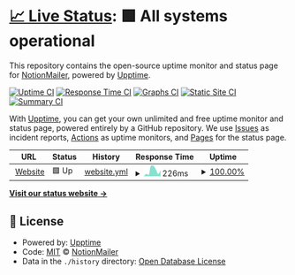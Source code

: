 # [📈 Live Status](https://NotionMailer.github.io/Status): <!--live status--> **🟩 All systems operational**

This repository contains the open-source uptime monitor and status page for [NotionMailer](https://notionmailer.com), powered by [Upptime](https://github.com/upptime/upptime).

[![Uptime CI](https://github.com/NotionMailer/Status/workflows/Uptime%20CI/badge.svg)](https://github.com/NotionMailer/Status/actions?query=workflow%3A%22Uptime+CI%22)
[![Response Time CI](https://github.com/NotionMailer/Status/workflows/Response%20Time%20CI/badge.svg)](https://github.com/NotionMailer/Status/actions?query=workflow%3A%22Response+Time+CI%22)
[![Graphs CI](https://github.com/NotionMailer/Status/workflows/Graphs%20CI/badge.svg)](https://github.com/NotionMailer/Status/actions?query=workflow%3A%22Graphs+CI%22)
[![Static Site CI](https://github.com/NotionMailer/Status/workflows/Static%20Site%20CI/badge.svg)](https://github.com/NotionMailer/Status/actions?query=workflow%3A%22Static+Site+CI%22)
[![Summary CI](https://github.com/NotionMailer/Status/workflows/Summary%20CI/badge.svg)](https://github.com/NotionMailer/Status/actions?query=workflow%3A%22Summary+CI%22)

With [Upptime](https://upptime.js.org), you can get your own unlimited and free uptime monitor and status page, powered entirely by a GitHub repository. We use [Issues](https://github.com/NotionMailer/Status/issues) as incident reports, [Actions](https://github.com/NotionMailer/Status/actions) as uptime monitors, and [Pages](https://NotionMailer.github.io/Status) for the status page.

<!--start: status pages-->
<!-- This summary is generated by Upptime (https://github.com/upptime/upptime) -->
<!-- Do not edit this manually, your changes will be overwritten -->
<!-- prettier-ignore -->
| URL | Status | History | Response Time | Uptime |
| --- | ------ | ------- | ------------- | ------ |
| <img alt="" src="https://favicons.githubusercontent.com/notionmailer.com" height="13"> [Website](https://notionmailer.com) | 🟩 Up | [website.yml](https://github.com/NotionMailer/Status/commits/HEAD/history/website.yml) | <details><summary><img alt="Response time graph" src="./graphs/website/response-time-week.png" height="20"> 226ms</summary><br><a href="https://status.notionmailer.com/history/website"><img alt="Response time 143" src="https://img.shields.io/endpoint?url=https%3A%2F%2Fraw.githubusercontent.com%2FNotionMailer%2FStatus%2FHEAD%2Fapi%2Fwebsite%2Fresponse-time.json"></a><br><a href="https://status.notionmailer.com/history/website"><img alt="24-hour response time 233" src="https://img.shields.io/endpoint?url=https%3A%2F%2Fraw.githubusercontent.com%2FNotionMailer%2FStatus%2FHEAD%2Fapi%2Fwebsite%2Fresponse-time-day.json"></a><br><a href="https://status.notionmailer.com/history/website"><img alt="7-day response time 226" src="https://img.shields.io/endpoint?url=https%3A%2F%2Fraw.githubusercontent.com%2FNotionMailer%2FStatus%2FHEAD%2Fapi%2Fwebsite%2Fresponse-time-week.json"></a><br><a href="https://status.notionmailer.com/history/website"><img alt="30-day response time 156" src="https://img.shields.io/endpoint?url=https%3A%2F%2Fraw.githubusercontent.com%2FNotionMailer%2FStatus%2FHEAD%2Fapi%2Fwebsite%2Fresponse-time-month.json"></a><br><a href="https://status.notionmailer.com/history/website"><img alt="1-year response time 143" src="https://img.shields.io/endpoint?url=https%3A%2F%2Fraw.githubusercontent.com%2FNotionMailer%2FStatus%2FHEAD%2Fapi%2Fwebsite%2Fresponse-time-year.json"></a></details> | <details><summary><a href="https://status.notionmailer.com/history/website">100.00%</a></summary><a href="https://status.notionmailer.com/history/website"><img alt="All-time uptime 100.00%" src="https://img.shields.io/endpoint?url=https%3A%2F%2Fraw.githubusercontent.com%2FNotionMailer%2FStatus%2FHEAD%2Fapi%2Fwebsite%2Fuptime.json"></a><br><a href="https://status.notionmailer.com/history/website"><img alt="24-hour uptime 100.00%" src="https://img.shields.io/endpoint?url=https%3A%2F%2Fraw.githubusercontent.com%2FNotionMailer%2FStatus%2FHEAD%2Fapi%2Fwebsite%2Fuptime-day.json"></a><br><a href="https://status.notionmailer.com/history/website"><img alt="7-day uptime 100.00%" src="https://img.shields.io/endpoint?url=https%3A%2F%2Fraw.githubusercontent.com%2FNotionMailer%2FStatus%2FHEAD%2Fapi%2Fwebsite%2Fuptime-week.json"></a><br><a href="https://status.notionmailer.com/history/website"><img alt="30-day uptime 100.00%" src="https://img.shields.io/endpoint?url=https%3A%2F%2Fraw.githubusercontent.com%2FNotionMailer%2FStatus%2FHEAD%2Fapi%2Fwebsite%2Fuptime-month.json"></a><br><a href="https://status.notionmailer.com/history/website"><img alt="1-year uptime 100.00%" src="https://img.shields.io/endpoint?url=https%3A%2F%2Fraw.githubusercontent.com%2FNotionMailer%2FStatus%2FHEAD%2Fapi%2Fwebsite%2Fuptime-year.json"></a></details>

<!--end: status pages-->

[**Visit our status website →**](https://NotionMailer.github.io/Status)

## 📄 License

- Powered by: [Upptime](https://github.com/upptime/upptime)
- Code: [MIT](./LICENSE) © [NotionMailer](https://notionmailer.com)
- Data in the `./history` directory: [Open Database License](https://opendatacommons.org/licenses/odbl/1-0/)
